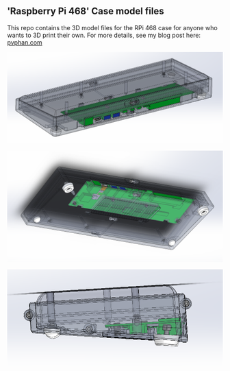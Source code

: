 'Raspberry Pi 468' Case model files
---

This repo contains the 3D model files for the RPi 468 case for anyone who wants to 3D print their own.
For more details, see my blog post here: [pvphan.com](pvphan.com)

![](images/rpi468-iso-top.png)

![](images/rpi468-iso-bot.png)

![](images/rpi468-side.png)
